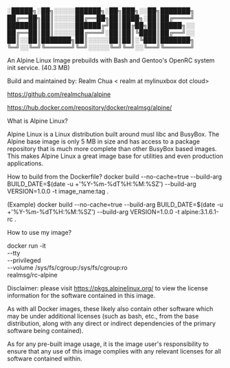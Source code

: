 
░█████╗░██╗░░░░░██████╗░██╗███╗░░██╗███████╗
██╔══██╗██║░░░░░██╔══██╗██║████╗░██║██╔════╝
███████║██║░░░░░██████╔╝██║██╔██╗██║█████╗░░
██╔══██║██║░░░░░██╔═══╝░██║██║╚████║██╔══╝░░
██║░░██║███████╗██║░░░░░██║██║░╚███║███████╗
╚═╝░░╚═╝╚══════╝╚═╝░░░░░╚═╝╚═╝░░╚══╝╚══════╝

An Alpine Linux Image prebuilds with Bash and Gentoo's OpenRC system init service. (40.3 MB)

Build and maintained by: Realm Chua < realm at mylinuxbox dot cloud>

https://github.com/realmchua/alpine

https://hub.docker.com/repository/docker/realmsg/alpine/

What is Alpine Linux?

Alpine Linux is a Linux distribution built around musl libc and BusyBox.
The Alpine base image is only 5 MB in size and has access to a package repository that is much more complete than other BusyBox based images.
This makes Alpine Linux a great image base for utilities and even production applications.

How to build from the Dockerfile?
docker build --no-cache=true --build-arg BUILD_DATE=$(date -u +'%Y-%m-%dT%H:%M:%SZ') --build-arg VERSION=1.0.0 -t image_name:tag .

(Example)
docker build --no-cache=true --build-arg BUILD_DATE=$(date -u +'%Y-%m-%dT%H:%M:%SZ') --build-arg VERSION=1.0.0 -t alpine:3.1.6.1-rc .

How to use my image?

docker run -it \
  --tty \
  --privileged \
  --volume /sys/fs/cgroup:/sys/fs/cgroup:ro \
  realmsg/rc-alpine
  
Disclaimer: please visit https://pkgs.alpinelinux.org/ to view the license information for the software contained in this image.

As with all Docker images, these likely also contain other software which may be under additional licenses (such as bash, etc., from the base distribution, along with any direct or indirect dependencies of the primary software being contained).

As for any pre-built image usage, it is the image user's responsibility to ensure that any use of this image complies with any relevant licenses for all software contained within.
